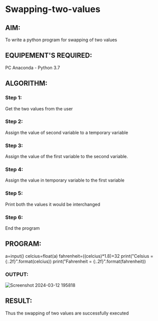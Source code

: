 # Swapping-two-values
## AIM:
To write a python program for swapping of two values
## EQUIPEMENT'S REQUIRED: 
PC
Anaconda - Python 3.7
## ALGORITHM: 
### Step 1:
Get the two values from the user
### Step 2: 
Assign the value of second variable to a temporary variable 
### Step 3: 
Assign the value of the first variable to the second variable.
### Step 4:  
Assign the value in temporary variable to the first variable
### Step 5: 
Print both the values it would be interchanged
### Step 6: 
End the program
## PROGRAM:
a=input()
celcius=float(a)
fahrenheit=((celcius)*1.8)+32
print("Celsius = {:.2f}".format(celcius))
print("Fahrenheit = {:.2f}".format(fahrenheit))

### OUTPUT:
![Screenshot 2024-03-12 195818](https://github.com/ArchanaSharikalHarinarayanan/Swapping-two-values/assets/150009432/372cb1a6-06da-4401-9d36-d3f84ff5a630)


## RESULT:
Thus the swapping of two values are successfully executed



